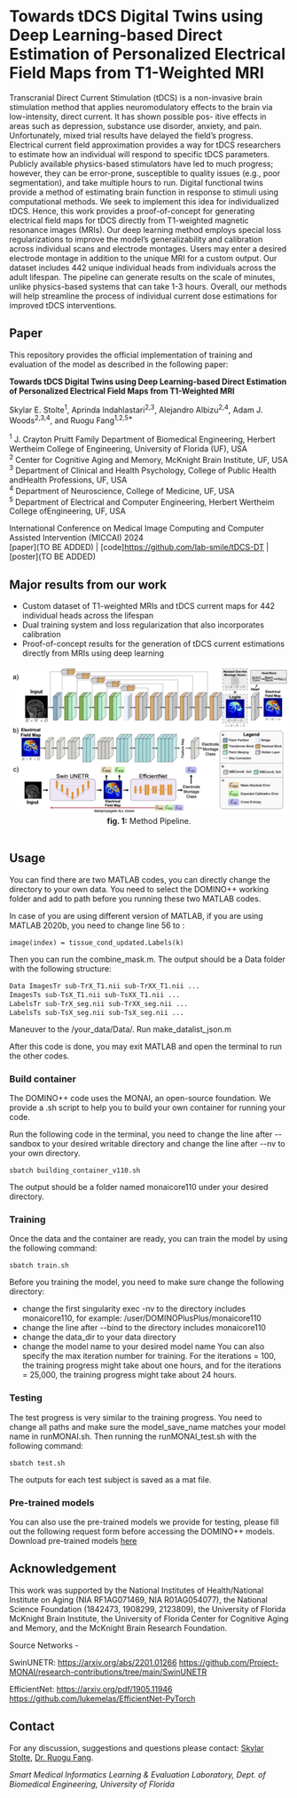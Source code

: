 # Towards tDCS Digital Twins using Deep Learning-based Direct Estimation of Personalized Electrical Field Maps from T1-Weighted MRI

Transcranial Direct Current Stimulation (tDCS) is a non-invasive brain stimulation method that applies neuromodulatory effects to the brain via low-intensity, direct current. It has shown possible pos- itive effects in areas such as depression, substance use disorder, anxiety, and pain. Unfortunately, mixed trial results have delayed the field’s progress. Electrical current field approximation provides a way for tDCS researchers to estimate how an individual will respond to specific tDCS parameters. Publicly available physics-based stimulators have led to much progress; however, they can be error-prone, susceptible to quality issues (e.g., poor segmentation), and take multiple hours to run. Digital functional twins provide a method of estimating brain function in response to stimuli using computational methods. We seek to implement this idea for individualized tDCS. Hence, this work provides a proof-of-concept for generating electrical field maps for tDCS directly from T1-weighted magnetic resonance images (MRIs). Our deep learning method employs special loss regularizations to improve the model’s generalizability and calibration across individual scans and electrode montages. Users may enter a desired electrode montage in addition to the unique MRI for a custom output. Our dataset includes 442 unique individual heads from individuals across the adult lifespan. The pipeline can generate results on the scale of minutes, unlike physics-based systems that can take 1-3 hours. Overall, our methods will help streamline the process of individual current dose estimations for improved tDCS interventions.

## Paper
This repository provides the official implementation of training and evaluation of the model as described in the following paper:

**Towards tDCS Digital Twins using Deep Learning-based Direct Estimation of Personalized Electrical Field Maps from T1-Weighted MRI**

Skylar E. Stolte<sup>1</sup>, Aprinda Indahlastari<sup>2,3</sup>, Alejandro Albizu<sup>2,4</sup>, Adam J. Woods<sup>2,3,4</sup>, and Ruogu Fang<sup>1,2,5*</sup>

<sup>1</sup> J. Crayton Pruitt Family Department of Biomedical Engineering, Herbert Wertheim College of Engineering, University of Florida (UF), USA<br>
<sup>2</sup> Center for Cognitive Aging and Memory, McKnight Brain Institute, UF, USA<br>
<sup>3</sup> Department of Clinical and Health Psychology, College of Public Health andHealth Professions, UF, USA<br>
<sup>4</sup> Department of Neuroscience, College of Medicine, UF, USA<br>
<sup>5</sup> Department of Electrical and Computer Engineering, Herbert Wertheim College ofEngineering, UF, USA<br>

International Conference on Medical Image Computing and Computer Assisted Intervention (MICCAI) 2024<br>
[paper](TO BE ADDED) | [code]https://github.com/lab-smile/tDCS-DT | [poster](TO BE ADDED)

## Major results from our work

- Custom dataset of T1-weighted MRIs and tDCS current maps for 442 individual heads across the lifespan
- Dual training system and loss regularization that also incorporates calibration
- Proof-of-concept results for the generation of tDCS current estimations directly from MRIs using deep learning

<div align="center">
	<img src = "Images/Figure1-1533.png">
</div>

<div align="center">
  <b>fig. 1:</b> Method Pipeline.<br>
</div>
<br>

## Usage
You can find there are two MATLAB codes, you can directly change the directory to your own data. You need to select the DOMINO++ working folder and add to path before you running these two MATLAB codes. 

In case of you are using different version of MATLAB, if you are using MATLAB 2020b, you need to change line 56 to :
```
image(index) = tissue_cond_updated.Labels(k)
```
Then you can run the combine_mask.m. The output should be a Data folder with the following structure: 
```
Data ImagesTr sub-TrX_T1.nii sub-TrXX_T1.nii ... 
ImagesTs sub-TsX_T1.nii sub-TsXX_T1.nii ...
LabelsTr sub-TrX_seg.nii sub-TrXX_seg.nii ...
LabelsTs sub-TsX_seg.nii sub-TsX_seg.nii ...
```
Maneuver to the /your_data/Data/. Run make_datalist_json.m

After this code is done, you may exit MATLAB and open the terminal to run the other codes.

### Build container
The DOMINO++ code uses the MONAI, an open-source foundation. We provide a .sh script to help you to build your own container for running your code.

Run the following code in the terminal, you need to change the line after --sandbox to your desired writable directory and change the line after --nv to your own directory.
```
sbatch building_container_v110.sh
```

The output should be a folder named monaicore110 under your desired directory.

### Training
Once the data and the container are ready, you can train the model by using the following command:
```
sbatch train.sh
```
Before you training the model, you need to make sure change the following directory:
- change the first singularity exec -nv to the directory includes monaicore110, for example: /user/DOMINOPlusPlus/monaicore110
- change the line after --bind to the directory includes monaicore110
- change the data_dir to your data directory
- change the model name to your desired model name
You can also specify the max iteration number for training. For the iterations = 100, the training progress might take about one hours, and for the iterations = 25,000, the training progress might take about 24 hours. 

### Testing
The test progress is very similar to the training progress. You need to change all paths and make sure the model_save_name matches your model name in runMONAI.sh. Then running the runMONAI_test.sh with the following command: 
```
sbatch test.sh
```
The outputs for each test subject is saved as a mat file.

### Pre-trained models
You can also use the pre-trained models we provide for testing, please fill out the following request form before accessing the DOMINO++ models.
Download pre-trained models [here](https://forms.gle/3GPnXXvWgaM6RZvr5)


## Acknowledgement

This work was supported by the National Institutes of Health/National Institute on Aging (NIA RF1AG071469, NIA R01AG054077), the National Science Foundation (1842473, 1908299, 2123809), the University of Florida McKnight Brain Institute, the University of Florida Center for Cognitive Aging and Memory, and the McKnight Brain Research Foundation. 

Source Networks - 

SwinUNETR:
https://arxiv.org/abs/2201.01266
https://github.com/Project-MONAI/research-contributions/tree/main/SwinUNETR

EfficientNet:
https://arxiv.org/pdf/1905.11946
https://github.com/lukemelas/EfficientNet-PyTorch

## Contact
For any discussion, suggestions and questions please contact: [Skylar Stolte](mailto:skylastolte4444@ufl.edu), [Dr. Ruogu Fang](mailto:ruogu.fang@bme.ufl.edu).

*Smart Medical Informatics Learning & Evaluation Laboratory, Dept. of Biomedical Engineering, University of Florida*